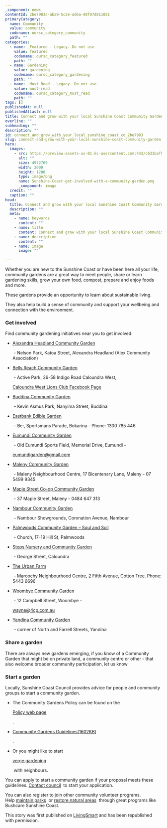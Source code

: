 ```yaml
---
_component: news
contentId: 2be7983d-aba9-5c2e-ad6a-40f07d811051
primaryCategory:
  name: Community
  value: community
  codename: oursc_category_community
  path: ""
categories:
  - name: _Featured - Legacy. Do not use
    value: featured
    codename: oursc_category_featured
    path: ""
  - name: Gardening
    value: gardening
    codename: oursc_category_gardening
    path: ""
  - name: _Must Read - Legacy. Do not use
    value: must-read
    codename: oursc_category_must_read
    path: ""
tags: []
publishedAt: null
publishedAtLast: null
title: Connect and grow with your local Sunshine Coast Community Garden
overline: ""
subheading: ""
description: ""
id: connect_and_grow_with_your_local_sunshine_coast_co_2be7983
slug: connect-and-grow-with-your-local-sunshine-coast-community-garden
hero:
  images:
    - src: https://preview-assets-us-01.kc-usercontent.com:443/c631baf8-1b46-001f-580c-d0001b68b4a8/e9dec8cf-272e-414d-984f-40249a3e23cb/Sunshine-Coast-get-involved-with-a-community-garden.png
      alt: ""
      size: 4972769
      width: 2000
      height: 1200
      type: image/png
      name: Sunshine-Coast-get-involved-with-a-community-garden.png
      _component: image
  credit: ""
  caption: ""
head:
  title: Connect and grow with your local Sunshine Coast Community Garden
  description: ""
  meta:
    - name: keywords
      content: ""
    - name: title
      content: Connect and grow with your local Sunshine Coast Community Garden
    - name: description
      content: ""
    - name: image
      image: ""

---
```

Whether you are new to the Sunshine Coast or have been here all your life, community gardens are a great way to meet people, share or learn gardening skills, grow your own food, compost, prepare and enjoy foods and more.

These gardens provide an opportunity to learn about sustainable living.

They also help build a sense of community and support your wellbeing and connection with the environment.

### Get involved

Find community gardening initiatives near you to get involved:

*   [Alexandra Headland Community Garden](http://www.alexandraheadland.qld.au/community-garden/)


     - Nelson Park, Katoa Street, Alexandra Headland (Alex Community Association)

*   [Bells Reach Community Garden](https://www.facebook.com/groups/brcgardenersgroup)


     - Active Park, 36-58 Indigo Road Caloundra West, 

    [Caloundra West Lions Club Facebook Page](https://www.facebook.com/caloundrawestlions/?ref=page_internal)


*   [Buddina Community Garden](https://www.instagram.com/buddinacommunitygarden)


     – Kevin Asmus Park, Nanyima Street, Buddina

*   [Eastbank Edible Garden](https://www.wearebe.org.au/news/eastbank-edible-garden/?fbclid=IwAR2WUqvzbBvCPbk5SKhd4MmK6ZjHotsjI_h7I0pjqop7IUDLzXSJjo0kGHU)


     – Be:, Sportsmans Parade, Bokarina - Phone: 1300 785 446

*   [Eumundi Community Garden](https://www.facebook.com/eumundicommunitygarden)


     - Old Eumundi Sports Field, Memorial Drive, Eumundi - 

    [eumundigarden@gmail.com](https://www.sunshinecoast.qld.gov.au/Living-and-Community/Community-Facilities/eumundigarden@gmail.com)


*   [Maleny Community Garden](https://www.malenync.org.au/services/gardens/)


     - Maleny Neighbourhood Centre, 17 Bicentenary Lane, Maleny - 07 5499 9345

*   [Maple Street Co-op Community Garden](https://www.facebook.com/CoopGardenMaleny/)


     - 37 Maple Street, Maleny - 0484 647 313

*   [Nambour Community Garden](http://nambourcommunitygardens.com.au/)


     – Nambour Showgrounds, Coronation Avenue, Nambour

*   [Palmwoods Community Garden – Soul and Soil](https://askbekky.wixsite.com/palmwoodsgarden)


     - Church, 17-19 Hill St, Palmwoods

*   [Steps Nursery and Community Garden](https://www.stepsgroup.com.au/in-the-community/steps-nursery/)


     - George Street, Caloundra

*   [The Urban Farm](https://theurbanfarmmnc.com/)


     - Maroochy Neighbourhood Centre, 2 Fifth Avenue, Cotton Tree. Phone: 5443 6696

*   [Woombye Community Garden](https://www.facebook.com/woombyecommunitygarden/)


     - 12 Campbell Street, Woombye - 

    [wayne@4cp.com.au](https://www.sunshinecoast.qld.gov.au/Living-and-Community/Community-Facilities/wayne@4cp.com.au)


*   [Yandina Community Garden](http://yandinacommunitygardens.com.au/)


     – corner of North and Farrell Streets, Yandina

### Share a garden

There are always new gardens emerging, if you know of a Community Garden that might be on private land, a community centre or other - that also welcome broader community participation, let us know

### Start a garden

Locally, Sunshine Coast Council provides advice for people and community groups to start a community garden.

*   The Community Gardens Policy can be found on the 

    [Policy web page](https://www.sunshinecoast.qld.gov.au/Council/Planning-and-Projects/Council-Policies)


    .

*   [Community Gardens Guidelines\[1602KB\]](https://d1j8a4bqwzee3.cloudfront.net/~/media/Corporate/Documents/Community/commgardensglines.pdf?la=en)


    .

*   Or you might like to start 

    [verge gardening](https://www.sunshinecoast.qld.gov.au/Environment/Road-verge-landscaping-and-maintenance/Plant-a-verge-garden)


     with neighbours.

You can apply to start a community garden if your proposal meets these guidelines. [Contact council](https://www.sunshinecoast.qld.gov.au/Council/Contact-Council)
 to start your application.

You can also register to join other community volunteer programs. Help [maintain parks](https://www.sunshinecoast.qld.gov.au/Environment/Get-Involved-in-Conservation/Parks-and-Garden-Program)
 or [restore natural areas](https://www.sunshinecoast.qld.gov.au/en/Environment/Get-Involved-in-Conservation/Conservation-Volunteering)
 through great programs like Bushcare Sunshine Coast.

This story was first published on [LivingSmart](https://www.livingsmartqld.com.au/)
&#x20;and has been republished with permission.
